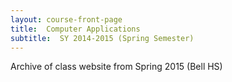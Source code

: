 ```yaml
---
layout: course-front-page
title:  Computer Applications
subtitle:  SY 2014-2015 (Spring Semester)
---
```



Archive of class website from Spring 2015 (Bell HS)
